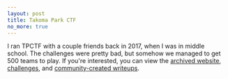 ```yaml
---
layout: post
title: Takoma Park CTF
no_more: true
---
```


I ran TPCTF with a couple friends back in 2017, when I was in middle school. The challenges were pretty bad, but somehow we managed to get 500 teams to play. If you're interested, you can view the [archived website](https://tpctf.github.io/tpctf-static-2017/), [challenges](https://github.com/tpctf/problems-2017), and [community-created writeups](https://ctftime.org/event/535/tasks/).
